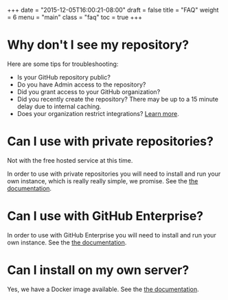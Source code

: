 +++
date = "2015-12-05T16:00:21-08:00"
draft = false
title = "FAQ"
weight = 6
menu = "main"
class = "faq"
toc = true
+++

# Why don't I see my repository?

Here are some tips for troubleshooting:

* Is your GitHub repository public?
* Do you have Admin access to the repository?
* Did you grant access to your GitHub organization?
* Did you recently create the repository? There may be up to a 15 minute delay due to internal caching.
* Does your organization restrict integrations? [Learn more](https://github.com/blog/1941-organization-approved-applications).

# Can I use with private repositories?

Not with the free hosted service at this time.

In order to use with private repositories you will need to install and run your
own instance, which is really really simple, we promise. See the [the documentation](../install).

# Can I use with GitHub Enterprise?

In order to use with GitHub Enterprise you will need to install and run your
own instance. See the [the documentation](../install).

# Can I install on my own server?

Yes, we have a Docker image available. See the [the documentation](../install).
